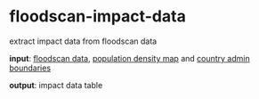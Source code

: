 # floodscan-impact-data
extract impact data from floodscan data

**input**: [floodscan data](https://teams.microsoft.com/_#/files/%5BCTRY%5D%20Uganda?threadId=19%3Ae3339e5661524c9f9fdb346c507c7038%40thread.skype&ctx=channel&context=FloodScan&rootfolder=%252Fsites%252F510-CRAVK-510%252FGedeelde%2520%2520documenten%252F%255BCTRY%255D%2520Uganda%252FGIS%2520Data%252FFloodScan), [population density map](https://data.humdata.org/dataset/highresolutionpopulationdensitymaps-uga) and [country admin boundaries](https://data.humdata.org/dataset/uganda-administrative-boundaries-admin-1-admin-3)

**output**: impact data table
